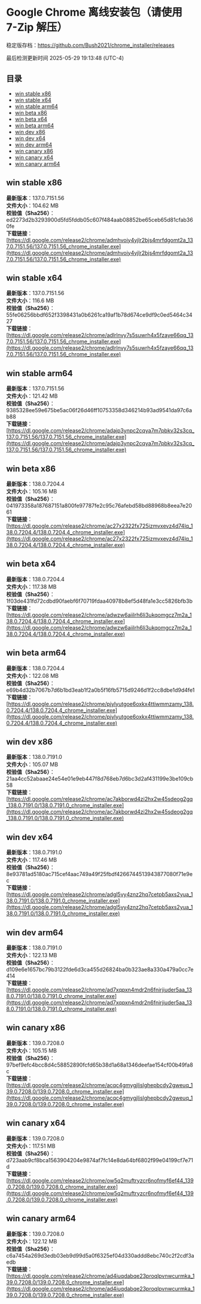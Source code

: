 # Google Chrome 离线安装包（请使用 7-Zip 解压）
稳定版存档：<https://github.com/Bush2021/chrome_installer/releases>

最后检测更新时间
2025-05-29 19:13:48 (UTC-4)

## 目录
* [win stable x86](https://github.com/Bush2021/chrome_installer?tab=readme-ov-file#win-stable-x86)
* [win stable x64](https://github.com/Bush2021/chrome_installer?tab=readme-ov-file#win-stable-x64)
* [win stable arm64](https://github.com/Bush2021/chrome_installer?tab=readme-ov-file#win-stable-arm64)
* [win beta x86](https://github.com/Bush2021/chrome_installer?tab=readme-ov-file#win-beta-x86)
* [win beta x64](https://github.com/Bush2021/chrome_installer?tab=readme-ov-file#win-beta-x64)
* [win beta arm64](https://github.com/Bush2021/chrome_installer?tab=readme-ov-file#win-beta-arm64)
* [win dev x86](https://github.com/Bush2021/chrome_installer?tab=readme-ov-file#win-dev-x86)
* [win dev x64](https://github.com/Bush2021/chrome_installer?tab=readme-ov-file#win-dev-x64)
* [win dev arm64](https://github.com/Bush2021/chrome_installer?tab=readme-ov-file#win-dev-arm64)
* [win canary x86](https://github.com/Bush2021/chrome_installer?tab=readme-ov-file#win-canary-x86)
* [win canary x64](https://github.com/Bush2021/chrome_installer?tab=readme-ov-file#win-canary-x64)
* [win canary arm64](https://github.com/Bush2021/chrome_installer?tab=readme-ov-file#win-canary-arm64)

## win stable x86
**最新版本**：137.0.7151.56  
**文件大小**：104.62 MB  
**校验值（Sha256）**：ed2273d2b3293900d5fd5fddb05c607f484aab08852be65ceb65d81cfab360fe  
**下载链接**：[https://dl.google.com/release2/chrome/admhvoiy4yjlr2bjs4mrfdgomt2a_137.0.7151.56/137.0.7151.56_chrome_installer.exe](https://dl.google.com/release2/chrome/admhvoiy4yjlr2bjs4mrfdgomt2a_137.0.7151.56/137.0.7151.56_chrome_installer.exe)  

## win stable x64
**最新版本**：137.0.7151.56  
**文件大小**：116.6 MB  
**校验值（Sha256）**：55fe06256bbdf652f3398431a0b6261ca19af1b78d674ce9df9c0ed5464c3427  
**下载链接**：[https://dl.google.com/release2/chrome/adlrlnvy7s5suwrh4x5fzaye66qq_137.0.7151.56/137.0.7151.56_chrome_installer.exe](https://dl.google.com/release2/chrome/adlrlnvy7s5suwrh4x5fzaye66qq_137.0.7151.56/137.0.7151.56_chrome_installer.exe)  

## win stable arm64
**最新版本**：137.0.7151.56  
**文件大小**：121.42 MB  
**校验值（Sha256）**：9385328ee59e675be5ac06f26d46ff10753358d346214b93ad9541da97c6ab88  
**下载链接**：[https://dl.google.com/release2/chrome/adajp3ynpc2cqya7m7pbkv32s3cq_137.0.7151.56/137.0.7151.56_chrome_installer.exe](https://dl.google.com/release2/chrome/adajp3ynpc2cqya7m7pbkv32s3cq_137.0.7151.56/137.0.7151.56_chrome_installer.exe)  

## win beta x86
**最新版本**：138.0.7204.4  
**文件大小**：105.16 MB  
**校验值（Sha256）**：041973358a187687151a800fe97787fe2c95c76afebd58bd88968b8eea7e2061  
**下载链接**：[https://dl.google.com/release2/chrome/ac27x2322fx725izmvxevz4d74lq_138.0.7204.4/138.0.7204.4_chrome_installer.exe](https://dl.google.com/release2/chrome/ac27x2322fx725izmvxevz4d74lq_138.0.7204.4/138.0.7204.4_chrome_installer.exe)  

## win beta x64
**最新版本**：138.0.7204.4  
**文件大小**：117.38 MB  
**校验值（Sha256）**：1f03de431fd72cdbd90faebf6f70719fdaa40978b8ef5d48fa1e3cc5826bfb3b  
**下载链接**：[https://dl.google.com/release2/chrome/adwzw6aiilrh6li3ukqomgcz7m2a_138.0.7204.4/138.0.7204.4_chrome_installer.exe](https://dl.google.com/release2/chrome/adwzw6aiilrh6li3ukqomgcz7m2a_138.0.7204.4/138.0.7204.4_chrome_installer.exe)  

## win beta arm64
**最新版本**：138.0.7204.4  
**文件大小**：122.08 MB  
**校验值（Sha256）**：e69b4d32b7067b7d6b1bd3eab1f2a0b5f16fb5715d9246d1f2cc8dbe1d9d4fe1  
**下载链接**：[https://dl.google.com/release2/chrome/pjylyutgoe6oxkx4ttiwmmzamy_138.0.7204.4/138.0.7204.4_chrome_installer.exe](https://dl.google.com/release2/chrome/pjylyutgoe6oxkx4ttiwmmzamy_138.0.7204.4/138.0.7204.4_chrome_installer.exe)  

## win dev x86
**最新版本**：138.0.7191.0  
**文件大小**：105.07 MB  
**校验值（Sha256）**：21aa4cc52abaae24e54e01e9eb447f8d768eb7d6bc3d2af431199e3be109cb58  
**下载链接**：[https://dl.google.com/release2/chrome/ac7akborwd4zi2hx2w45sdeog2gq_138.0.7191.0/138.0.7191.0_chrome_installer.exe](https://dl.google.com/release2/chrome/ac7akborwd4zi2hx2w45sdeog2gq_138.0.7191.0/138.0.7191.0_chrome_installer.exe)  

## win dev x64
**最新版本**：138.0.7191.0  
**文件大小**：117.46 MB  
**校验值（Sha256）**：8e93781ad5180ac715cef4aac749a49f25fbdf4266744513943877080f71e9ec  
**下载链接**：[https://dl.google.com/release2/chrome/adgl5vy4znz2hq7cetpb5axs2yua_138.0.7191.0/138.0.7191.0_chrome_installer.exe](https://dl.google.com/release2/chrome/adgl5vy4znz2hq7cetpb5axs2yua_138.0.7191.0/138.0.7191.0_chrome_installer.exe)  

## win dev arm64
**最新版本**：138.0.7191.0  
**文件大小**：122.13 MB  
**校验值（Sha256）**：d109e6e1657bc79b3122fde6d3ca455d26824ba0b323ae8a330a479a0cc7e414  
**下载链接**：[https://dl.google.com/release2/chrome/ad7xqpxn4mdr2n6fnirjiuder5aa_138.0.7191.0/138.0.7191.0_chrome_installer.exe](https://dl.google.com/release2/chrome/ad7xqpxn4mdr2n6fnirjiuder5aa_138.0.7191.0/138.0.7191.0_chrome_installer.exe)  

## win canary x86
**最新版本**：139.0.7208.0  
**文件大小**：105.15 MB  
**校验值（Sha256）**：97bef9efc4bcc8d4c58852890fcfd65b38d1a68a1346deefae154cf00b49fa8c  
**下载链接**：[https://dl.google.com/release2/chrome/acqc4gmygjlislghepbcdy2gweuq_139.0.7208.0/139.0.7208.0_chrome_installer.exe](https://dl.google.com/release2/chrome/acqc4gmygjlislghepbcdy2gweuq_139.0.7208.0/139.0.7208.0_chrome_installer.exe)  

## win canary x64
**最新版本**：139.0.7208.0  
**文件大小**：117.51 MB  
**校验值（Sha256）**：d723aab9cf8bca1563904204e9874af7fc14e8da64bf6802f99e04199cf7e71d  
**下载链接**：[https://dl.google.com/release2/chrome/ow5q2muftryzcr6nofmyf6ef44_139.0.7208.0/139.0.7208.0_chrome_installer.exe](https://dl.google.com/release2/chrome/ow5q2muftryzcr6nofmyf6ef44_139.0.7208.0/139.0.7208.0_chrome_installer.exe)  

## win canary arm64
**最新版本**：139.0.7208.0  
**文件大小**：122.12 MB  
**校验值（Sha256）**：c6a7454a269d3edb03eb9d99d5a0f6325ef04d330addd8ebc740c2f2cdf3aedb  
**下载链接**：[https://dl.google.com/release2/chrome/ad4iuqdabqe23proqlpvnwcurmka_139.0.7208.0/139.0.7208.0_chrome_installer.exe](https://dl.google.com/release2/chrome/ad4iuqdabqe23proqlpvnwcurmka_139.0.7208.0/139.0.7208.0_chrome_installer.exe)  

